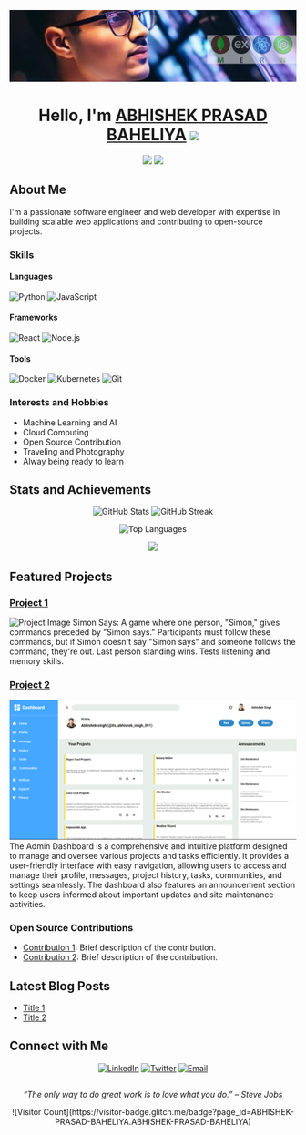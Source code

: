 <!-- Header Section -->
<p align="center">
  <img src="images/banner.jpeg" alt="Banner"/>
</p>
<h1 align="center">Hello, I'm <a href="https://your-portfolio.com">ABHISHEK PRASAD BAHELIYA</a> <img src="https://media.giphy.com/media/hvRJCLFzcasrR4ia7z/giphy.gif" width="30px"></h1>
<p align="center">
  <a href="https://twitter.com/yourusername"><img src="https://img.shields.io/twitter/follow/yourusername?style=social"></a>
  <a href="https://github.com/ABHISHEK-PRASAD-BAHELIYA"><img src="https://img.shields.io/github/followers/yourusername?style=social"></a>
</p>

<!-- About Me Section -->

## About Me

I'm a passionate software engineer and web developer with expertise in building scalable web applications and contributing to open-source projects.

### Skills

#### Languages

![Python](https://img.shields.io/badge/Python-3776AB?style=for-the-badge&logo=python&logoColor=white)
![JavaScript](https://img.shields.io/badge/JavaScript-F7DF1E?style=for-the-badge&logo=javascript&logoColor=black)

#### Frameworks

![React](https://img.shields.io/badge/React-20232A?style=for-the-badge&logo=react&logoColor=61DAFB)
![Node.js](https://img.shields.io/badge/Node.js-339933?style=for-the-badge&logo=nodedotjs&logoColor=white)

#### Tools

![Docker](https://img.shields.io/badge/Docker-2496ED?style=for-the-badge&logo=docker&logoColor=white)
![Kubernetes](https://img.shields.io/badge/Kubernetes-326CE5?style=for-the-badge&logo=kubernetes&logoColor=white)
![Git](https://img.shields.io/badge/Git-F05032?style=for-the-badge&logo=git&logoColor=white)

### Interests and Hobbies

- Machine Learning and AI
- Cloud Computing
- Open Source Contribution
- Traveling and Photography
- Alway being ready to learn

<!-- Statistics and Achievements Section -->

## Stats and Achievements

<p align="center">
  <img src="https://github-readme-stats.vercel.app/api?username=ABHISHEK-PRASAD-BAHELIYA&show_icons=true&theme=radical" alt="GitHub Stats" />
  <img src="https://github-readme-streak-stats.herokuapp.com/?user=yourusername&theme=radical" alt="GitHub Streak" />
</p>
<p align="center">
  <img src="https://github-readme-stats.vercel.app/api/top-langs/?username=yourusername&layout=compact&theme=radical" alt="Top Languages" />
</p>
<p align="center">
  <a href="https://www.credly.com/badges/your-certification-url"><img src="https://img.shields.io/badge/Certified%20Professional-BadgeColor?style=for-the-badge&logo=certification-logo&logoColor=white"></a>
</p>

<!-- Projects and Contributions Section -->

## Featured Projects

### [Project 1](https://abhishek-prasad-baheliya.github.io/Simon-say-Game-/)

![Project Image]()
Simon Says: A game where one person, "Simon," gives commands preceded by "Simon says." Participants must follow these commands, but if Simon doesn't say "Simon says" and someone follows the command, they're out. Last person standing wins. Tests listening and memory skills.

### [Project 2](https://abhishek-prasad-baheliya.github.io/Admin-Dashboard/)

![Project Image](images/Admin-Dashboard.png)
The Admin Dashboard is a comprehensive and intuitive platform designed to manage and oversee various projects and tasks efficiently. It provides a user-friendly interface with easy navigation, allowing users to access and manage their profile, messages, project history, tasks, communities, and settings seamlessly. The dashboard also features an announcement section to keep users informed about important updates and site maintenance activities.

### Open Source Contributions

- [Contribution 1](https://github.com/repo/project): Brief description of the contribution.
- [Contribution 2](https://github.com/repo/project): Brief description of the contribution.

<!-- Blog Posts Section -->

## Latest Blog Posts

<!-- BLOG-POST-LIST:START -->

- [Title 1](https://yourblog.com/title1)
- [Title 2](https://yourblog.com/title2)
<!-- BLOG-POST-LIST:END -->

<!-- Contact and Connect Section -->

## Connect with Me

<p align="center">
  <a href="https://www.linkedin.com/in/yourusername"><img src="https://img.shields.io/badge/LinkedIn-%230077B5.svg?style=for-the-badge&logo=linkedin&logoColor=white" alt="LinkedIn" /></a>
  <a href="https://twitter.com/yourusername"><img src="https://img.shields.io/badge/Twitter-%231DA1F2.svg?style=for-the-badge&logo=twitter&logoColor=white" alt="Twitter" /></a>
  <a href="mailto:your.email@example.com"><img src="https://img.shields.io/badge/Email-D14836?style=for-the-badge&logo=gmail&logoColor=white" alt="Email" /></a>
</p>

## <!-- Footer Section -->

<p align="center">
  <i>“The only way to do great work is to love what you do.” – Steve Jobs</i>
</p>
<p align="center">
  ![Visitor Count](https://visitor-badge.glitch.me/badge?page_id=ABHISHEK-PRASAD-BAHELIYA.ABHISHEK-PRASAD-BAHELIYA)
</p>
